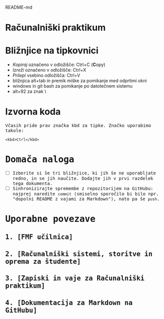 README-md
<!-- glavni naslov -->
# Računalniški praktikum
<!-- To je komentar, ki bo na prikazanem Markdown-u skrit. 
     V tem besedilu so v komentarjih napisana navodila za reševanje. -->

<!-- 2. nivojski razdelek -->
# Bližnjice na tipkovnici

+ _Kopiraj_ označeno v odložišče: Ctrl+C (**C**opy)
+ _Izreži_ označeno v odložišče: Ctrl+X
+ _Prilepi_ vsebino odložišča: Ctrl+V
+ bližnjica alt+tab in premik miške za pomikanje med odprtimi okni
+ windows in git bash za pomikanje po datotečnem sistemu
+ alt+92 za znak \

<!-- 2. nivojski razdelek -->
# Izvorna koda

<kbd>

Včasih pride prav značka kbd za tipke. Značko uporabimo takole:

<!-- začetek bloka z izvorno kodo -->
```<kbd>Ctrl</kbd>```
<!-- konec bloka z izvorno kodo -->

<!-- 2. nivojski razdelek -->
# Domača naloga

<!-- Spodnji seznam bo pripravil seznam nalog. Na GitHubu bodo lepo vidna potrditvena polja, 
     VSCode pa bo prikazal samo oglate oklepaje. Ko nalogo opravite, si to lahko zabeležite tako,
     da spremenite [ ] v [x]. -->
- [ ] Izberite si še tri bližnjice, ki jih še ne uporabljate redno, in se jih naučite. 
      Dodajte jih v prvi razdelek tega dokumenta.
- [ ] Sinhronizirajte spremembe z repozitorijem na GitHubu: najprej naredite `commit` (smiselno sporočilo bi bilo npr. "dopolni README z vajami za Markdown"), nato pa še `push`.

<!-- 2. nivojski razdelek -->
# Uporabne povezave

## 1. [FMF učilnica] <!-- (https://ucilnica.fmf.uni-lj.si/) -->
## 2. [Računalniški sistemi, storitve in oprema za študente] <!-- (https://ucilnica.fmf.uni-lj.si/mod/page/view.php?id=51619) -->
## 3. [Zapiski in vaje za Računalniški praktikum] <!-- (https://racunalniski-praktikum.github.io/) -->
## 4. [Dokumentacija za Markdown na GitHubu] <!-- (https://docs.github.com/en/get-started/writing-on-github/getting-started-with-writing-and-formatting-on-github/basic-writing-and-formatting-syntax) -->